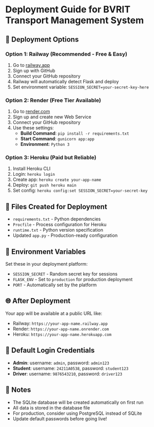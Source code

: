 # Deployment Guide for BVRIT Transport Management System

## 🚀 Deployment Options

### Option 1: Railway (Recommended - Free & Easy)
1. Go to [railway.app](https://railway.app)
2. Sign up with GitHub
3. Connect your GitHub repository
4. Railway will automatically detect Flask and deploy
5. Set environment variable: `SESSION_SECRET=your-secret-key-here`

### Option 2: Render (Free Tier Available)
1. Go to [render.com](https://render.com)
2. Sign up and create new Web Service
3. Connect your GitHub repository
4. Use these settings:
   - **Build Command**: `pip install -r requirements.txt`
   - **Start Command**: `gunicorn app:app`
   - **Environment**: `Python 3`

### Option 3: Heroku (Paid but Reliable)
1. Install Heroku CLI
2. Login: `heroku login`
3. Create app: `heroku create your-app-name`
4. Deploy: `git push heroku main`
5. Set config: `heroku config:set SESSION_SECRET=your-secret-key`

## 📁 Files Created for Deployment

- `requirements.txt` - Python dependencies
- `Procfile` - Process configuration for Heroku
- `runtime.txt` - Python version specification
- Updated `app.py` - Production-ready configuration

## 🔧 Environment Variables

Set these in your deployment platform:
- `SESSION_SECRET` - Random secret key for sessions
- `FLASK_ENV` - Set to `production` for production deployment
- `PORT` - Automatically set by the platform

## 🌐 After Deployment

Your app will be available at a public URL like:
- Railway: `https://your-app-name.railway.app`
- Render: `https://your-app-name.onrender.com`
- Heroku: `https://your-app-name.herokuapp.com`

## 🔑 Default Login Credentials

- **Admin**: username: `admin`, password: `admin123`
- **Student**: username: `24211A0538`, password: `student123`
- **Driver**: username: `9876543210`, password: `driver123`

## 📝 Notes

- The SQLite database will be created automatically on first run
- All data is stored in the database file
- For production, consider using PostgreSQL instead of SQLite
- Update default passwords before going live!
